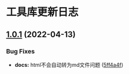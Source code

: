 # 工具库更新日志

## [1.0.1](https://github.com/huahuahuahuahuahua/wink-utils/compare/5ff4a4fd68dd2d8e01b30ebc8713ca0d51d016c8...v1.0.1) (2022-04-13)


### Bug Fixes

* **docs:** html不会自动转为md文件问题 ([5ff4a4f](https://github.com/huahuahuahuahuahua/wink-utils/commit/5ff4a4fd68dd2d8e01b30ebc8713ca0d51d016c8))



